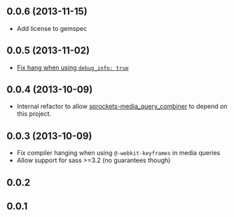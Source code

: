 ## 0.0.6 (2013-11-15)

* Add license to gemspec

## 0.0.5 (2013-11-02)

* [Fix hang when using `debug_info: true`](https://github.com/aaronjensen/sass-media_query_combiner/issues/8#issuecomment-27630196)

## 0.0.4 (2013-10-09)

* Internal refactor to allow
  [sprockets-media_query_combiner](https://github.com/aaronjensen/sprockets-media_query_combiner)
  to depend on this project.

## 0.0.3 (2013-10-09)

* Fix compiler hanging when using `@-webkit-keyframes` in media queries
* Allow support for sass >=3.2 (no guarantees though)

## 0.0.2

## 0.0.1
